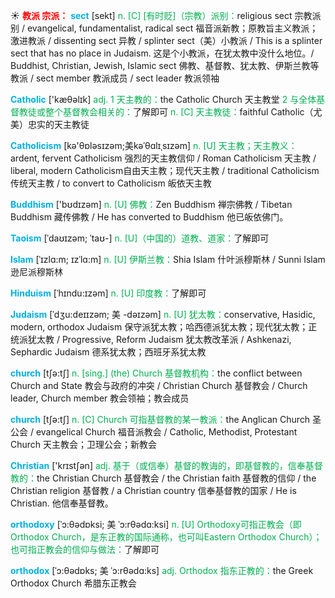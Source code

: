 ☀ <font color="red">**教派 宗派：**</font>
<font color="sky blue">**sect**</font> [sekt]
<font color="#00b050">n. [C] [有时贬]（宗教）派别：</font>religious sect 宗教派别 / evangelical, fundamentalist, radical sect 福音派新教；原教旨主义教派；激进教派 / dissenting sect 异教 / splinter sect（美）小教派 / This is a splinter sect that has no place in Judaism. 这是个小教派，在犹太教中没什么地位。/ Buddhist, Christian, Jewish, Islamic sect 佛教、基督教、犹太教、伊斯兰教等教派 / sect member 教派成员 / sect leader 教派领袖

<font color="sky blue">**Catholic**</font> ['kæθəlɪk] 
<font color="#00b050">adj. 1 天主教的：</font>the Catholic Church 天主教堂 <font color="#00b050">2 与全体基督教徒或整个基督教会相关的：</font>了解即可 <font color="#00b050">n. [C] 天主教徒：</font>faithful Catholic（尤美）忠实的天主教徒
           
<font color="sky blue">**Catholicism**</font> [kə'θɒləsɪzəm;美kəˈθɑlɪˌsɪzəm]
<font color="#00b050">n. [U] 天主教；天主教义：</font>ardent, fervent Catholicism 强烈的天主教信仰 / Roman Catholicism 天主教 / liberal, modern Catholicism自由天主教；现代天主教 / traditional Catholicism 传统天主教 / to convert to Catholicism 皈依天主教

<font color="sky blue">**Buddhism**</font> ['bʊdɪzəm] 
<font color="#00b050">n. [U] 佛教：</font>Zen Buddhism 禅宗佛教 / Tibetan Buddhism 藏传佛教 / He has converted to Buddhism 他已皈依佛门。
           
<font color="sky blue">**Taoism**</font> [ˈdaʊɪzəm; ˈtaʊ-]
<font color="#00b050">n. [U]（中国的）道教、道家：</font>了解即可
        
<font color="sky blue">**Islam**</font> [ˈɪzlɑ:m; ɪzˈlɑ:m]
<font color="#00b050">n. [U] 伊斯兰教：</font>Shia Islam 什叶派穆斯林 / Sunni Islam 逊尼派穆斯林

<font color="sky blue">**Hinduism**</font> [ˈhɪndu:ɪzəm]
<font color="#00b050">n. [U] 印度教：</font>了解即可
           
<font color="sky blue">**Judaism**</font> [ˈdʒu:deɪɪzəm; 美 -dəɪzəm]
<font color="#00b050">n. [U] 犹太教：</font>conservative, Hasidic, modern, orthodox Judaism 保守派犹太教；哈西德派犹太教；现代犹太教；正统派犹太教 / Progressive, Reform Judaism 犹太教改革派 / Ashkenazi, Sephardic Judaism 德系犹太教；西班牙系犹太教

<font color="sky blue">**church**</font> [tʃə:tʃ] 
<font color="#00b050">n. [sing.] (the) Church 基督教机构：</font>the conflict between Church and State 教会与政府的冲突 / Christian Church 基督教会 / Church leader, Church member 教会领袖；教会成员

<font color="sky blue">**church**</font> [tʃə:tʃ] 
<font color="#00b050">n. [C] Church 可指基督教的某一教派：</font>the Anglican Church 圣公会 / evangelical Church 福音派教会 / Catholic, Methodist, Protestant Church 天主教会；卫理公会；新教会 

<font color="sky blue">**Christian**</font> ['krɪstʃən] 
<font color="#00b050">adj. 基于（或信奉）基督的教诲的，即基督教的，信奉基督教的：</font>the Christian Church 基督教会 / the Christian faith 基督教的信仰 / the Christian religion 基督教 / a Christian country 信奉基督教的国家 / He is Christian. 他信奉基督教。
                     
<font color="sky blue">**orthodoxy**</font> [ˈɔ:θədɒksi; 美 ˈɔ:rθədɑ:ksi]
<font color="#00b050">n. [U] Orthodoxy可指正教会（即Orthodox Church，是东正教的国际通称，也可叫Eastern Orthodox Church）；也可指正教会的信仰与做法：</font>了解即可
 
<font color="sky blue">**orthodox**</font> [ˈɔ:θədɒks; 美 ˈɔ:rθədɑ:ks]
<font color="#00b050">adj. Orthodox 指东正教的：</font>the Greek Orthodox Church 希腊东正教会


